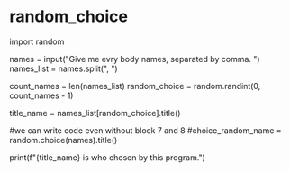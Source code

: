 # random_choice
import random

names = input("Give me evry body names, separated by comma. ")
names_list = names.split(", ")

count_names = len(names_list)
random_choice = random.randint(0, count_names - 1)

title_name = names_list[random_choice].title()

#we can write code even without block 7 and 8
#choice_random_name = random.choice(names).title()

print(f"{title_name} is who chosen by this program.")
